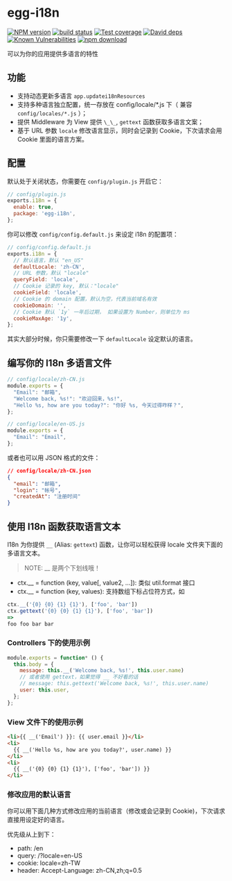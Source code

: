 # egg-i18n

[![NPM version][npm-image]][npm-url]
[![build status][travis-image]][travis-url]
[![Test coverage][codecov-image]][codecov-url]
[![David deps][david-image]][david-url]
[![Known Vulnerabilities][snyk-image]][snyk-url]
[![npm download][download-image]][download-url]

[npm-image]: https://img.shields.io/npm/v/egg-i18n.svg?style=flat-square
[npm-url]: https://npmjs.org/package/egg-i18n
[travis-image]: https://img.shields.io/travis/eggjs/egg-i18n.svg?style=flat-square
[travis-url]: https://travis-ci.org/eggjs/egg-i18n
[codecov-image]: https://codecov.io/github/eggjs/egg-i18n/coverage.svg?branch=master
[codecov-url]: https://codecov.io/github/eggjs/egg-i18n?branch=master
[david-image]: https://img.shields.io/david/eggjs/egg-i18n.svg?style=flat-square
[david-url]: https://david-dm.org/eggjs/egg-i18n
[snyk-image]: https://snyk.io/test/npm/egg-i18n/badge.svg?style=flat-square
[snyk-url]: https://snyk.io/test/npm/egg-i18n
[download-image]: https://img.shields.io/npm/dm/egg-i18n.svg?style=flat-square
[download-url]: https://npmjs.org/package/egg-i18n

可以为你的应用提供多语言的特性

## 功能

- 支持动态更新多语言 `app.updatei18nResources`
- 支持多种语言独立配置，统一存放在 config/locale/\*.js 下（ 兼容 `config/locales/*.js` ）；
- 提供 Middleware 为 View 提供 `\_\_`, `gettext` 函数获取多语言文案；
- 基于 URL 参数 `locale` 修改语言显示，同时会记录到 Cookie，下次请求会用 Cookie 里面的语言方案。

## 配置

默认处于关闭状态，你需要在 `config/plugin.js` 开启它：

```js
// config/plugin.js
exports.i18n = {
  enable: true,
  package: 'egg-i18n',
};
```

你可以修改 `config/config.default.js` 来设定 i18n 的配置项：

```js
// config/config.default.js
exports.i18n = {
  // 默认语言，默认 "en_US"
  defaultLocale: 'zh-CN',
  // URL 参数，默认 "locale"
  queryField: 'locale',
  // Cookie 记录的 key, 默认："locale"
  cookieField: 'locale',
  // Cookie 的 domain 配置，默认为空，代表当前域名有效
  cookieDomain: '',
  // Cookie 默认 `1y` 一年后过期， 如果设置为 Number，则单位为 ms
  cookieMaxAge: '1y',
};
```

其实大部分时候，你只需要修改一下 `defaultLocale` 设定默认的语言。

## 编写你的 I18n 多语言文件

```js
// config/locale/zh-CN.js
module.exports = {
  "Email": "邮箱",
  "Welcome back, %s!": "欢迎回来，%s!",
  "Hello %s, how are you today?": "你好 %s, 今天过得咋样？",
};
```

```js
// config/locale/en-US.js
module.exports = {
  "Email": "Email",
};
```

或者也可以用 JSON 格式的文件：

```json
// config/locale/zh-CN.json
{
  "email": "邮箱",
  "login": "帐号",
  "createdAt": "注册时间"
}
```

## 使用 I18n 函数获取语言文本

I18n 为你提供 `__` (Alias: `gettext`) 函数，让你可以轻松获得 locale 文件夹下面的多语言文本。

> NOTE: __ 是两个下划线哦！

- ctx.__ = function (key, value[, value2, ...]): 类似 util.format 接口
- ctx.__ = function (key, values): 支持数组下标占位符方式，如

```js
ctx.__('{0} {0} {1} {1}'), ['foo', 'bar'])
ctx.gettext('{0} {0} {1} {1}'), ['foo', 'bar'])
=>
foo foo bar bar
```

### Controllers 下的使用示例

```js
module.exports = function* () {
  this.body = {
    message: this.__('Welcome back, %s!', this.user.name)
    // 或者使用 gettext，如果觉得 __ 不好看的话
    // message: this.gettext('Welcome back, %s!', this.user.name)
    user: this.user,
  };
};
```

### View 文件下的使用示例

```html
<li>{{ __('Email') }}: {{ user.email }}</li>
<li>
  {{ __('Hello %s, how are you today?', user.name) }}
</li>
<li>
  {{ __('{0} {0} {1} {1}'), ['foo', 'bar']) }}
</li>
```

### 修改应用的默认语言

你可以用下面几种方式修改应用的当前语言（修改或会记录到 Cookie)，下次请求直接用设定好的语言。

优先级从上到下：
- path: /en 
- query: /?locale=en-US
- cookie: locale=zh-TW
- header: Accept-Language: zh-CN,zh;q=0.5
